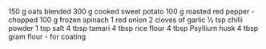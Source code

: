 150 g oats blended 
 300 g cooked sweet potato 
 100 g roasted red pepper - chopped
 100 g frozen spinach 
 1 red onion
 2 cloves of garlic
 ½ tsp chilli powder
 1 tsp salt
 4 tbsp tamari
 4 tbsp rice flour
 4 tbsp Psyllium husk
 4 tbsp gram flour - for coating

